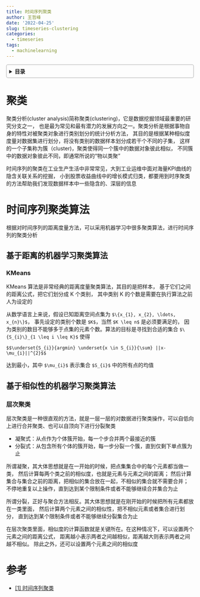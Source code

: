```yaml
---
title: 时间序列聚类
author: 王哲峰
date: '2022-04-25'
slug: timeseries-clustering
categories:
  - timeseries
tags:
  - machinelearning
---
```


<style>
details {
    border: 1px solid #aaa;
    border-radius: 4px;
    padding: .5em .5em 0;
}
summary {
    font-weight: bold;
    margin: -.5em -.5em 0;
    padding: .5em;
}
details[open] {
    padding: .5em;
}
details[open] summary {
    border-bottom: 1px solid #aaa;
    margin-bottom: .5em;
}
</style>

<details><summary>目录</summary><p>

- [聚类](#聚类)
- [时间序列聚类算法](#时间序列聚类算法)
  - [基于距离的机器学习聚类算法](#基于距离的机器学习聚类算法)
    - [KMeans](#kmeans)
  - [基于相似性的机器学习聚类算法](#基于相似性的机器学习聚类算法)
    - [层次聚类](#层次聚类)
- [参考](#参考)
</p></details><p></p>


# 聚类

聚类分析(cluster analysis)简称聚类(clustering)，它是数据挖掘领域最重要的研究分支之一，
也是最为常见和最有潜力的发展方向之一。聚类分析是根据事物自身的特性对被聚类对象进行类别划分的统计分析方法，
其目的是根据某种相似度度量对数据集进行划分，将没有类别的数据样本划分成若干个不同的子集，
这样的一个子集称为簇（cluster)，聚类使得同一个簇中的数据对象彼此相似，
不同簇中的数据对象彼此不同，即通常所说的“物以类聚”

时间序列的聚类在工业生产生活中非常常见，大到工业运维中面对海量KPI曲线的隐含关联关系的挖掘，
小到股票收益曲线中的增长模式归类，都要用到时序聚类的方法帮助我们发现数据样本中一些隐含的、深层的信息

# 时间序列聚类算法

根据对时间序列的距离度量方法，可以采用机器学习中很多聚类算法，进行时间序列的聚类分析

## 基于距离的机器学习聚类算法

### KMeans

KMeans 算法是非常经典的距离度量聚类算法，其目的是把样本，
基于它们之间的距离公式，把它们划分成 K 个类别，
其中类别 K 的个数是需要在执行算法之前人为设定的

从数学语言上来说，假设已知距离空间点集为 `$\{x_{1}, x_{2}, \ldots, x_{n}\}$`，
事先设定的类别个数是 `$K$`，当然 `$K \leq n$` 是必须要满足的，
因为类别的数目不能够多于点集的元素个数。算法的目标是寻找到合适的集合 `$\{S_{i}\}_{1 \leq i \leq K}$` 使得

`$$\underset{S_{i}}{argmin} \underset{x \in S_{i}}{\sum} ||x-\mu_{i}||^{2}$$`

达到最小，其中 `$\mu_{i}$` 表示集合 `$S_{i}$` 中的所有点的均值

## 基于相似性的机器学习聚类算法

### 层次聚类

层次聚类是一种很直观的方法，就是一层一层的对数据进行聚类操作，可以自低向上进行合并聚类、也可以自顶向下进行分裂聚类

* 凝聚式：从点作为个体簇开始，每一个步合并两个最接近的簇
* 分裂式：从包含所有个体的簇开始，每一步分裂一个簇，直到仅剩下单点簇为止

所谓凝聚，其大体思想就是在一开始的时候，把点集集合中的每个元素都当做一类，
然后计算每两个类之前的相似度，也就是元素与元素之间的距离；
然后计算集合与集合之前的距离，把相似的集合放在一起，不相似的集合就不需要合并；
不停地重复以上操作，直到达到某个限制条件或者不能够继续合并集合为止

所谓分裂，正好与聚合方法相反。其大体思想就是在刚开始的时候把所有元素都放在一类里面，
然后计算两个元素之间的相似性，把不相似元素或者集合进行划分，
直到达到某个限制条件或者不能够继续分裂集合为止

在层次聚类里面，相似度的计算函数就是关键所在。在这种情况下，可以设置两个元素之间的距离公式，
距离越小表示两者之间越相似，距离越大则表示两者之间越不相似。
除此之外，还可以设置两个元素之间的相似度


# 参考

- [[1] 时间序列聚类](https://mp.weixin.qq.com/s?__biz=Mzg3NDUwNTM3MA==&mid=2247484837&idx=1&sn=cdc922e6a213064485113bbb9b8e911e&chksm=cecef050f9b9794672f0227b36212a1fcf8acb1916c6e12e923bcdf5e9ac71b0aa9e7bb7f58d&scene=21#wechat_redirect)

